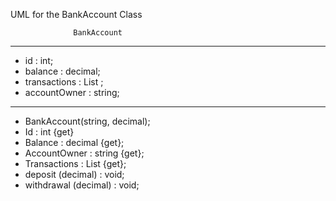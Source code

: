 UML for the BankAccount Class

                  BankAccount
---------------------------------------
- id : int;
- balance : decimal;
- transactions : List <string> ;
- accountOwner : string;
---------------------------------------
 + BankAccount(string, decimal);
 + Id : int {get}
 + Balance : decimal {get};
 + AccountOwner : string {get};
 + Transactions : List <string> {get};
 + deposit (decimal) : void;
 + withdrawal (decimal) : void;
